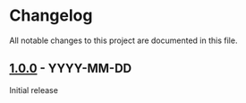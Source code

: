 # Changelog

All notable changes to this project are documented in this file.

## [1.0.0](https://repo.release/url) - YYYY-MM-DD

Initial release
